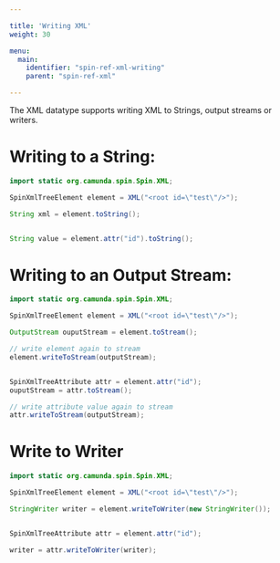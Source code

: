 ```yaml
---

title: 'Writing XML'
weight: 30

menu:
  main:
    identifier: "spin-ref-xml-writing"
    parent: "spin-ref-xml"

---
```


The XML datatype supports writing XML to Strings, output streams or writers.


# Writing to a String:

```java
import static org.camunda.spin.Spin.XML;

SpinXmlTreeElement element = XML("<root id=\"test\"/>");

String xml = element.toString();


String value = element.attr("id").toString();
```

# Writing to an Output Stream:

```java
import static org.camunda.spin.Spin.XML;

SpinXmlTreeElement element = XML("<root id=\"test\"/>");

OutputStream ouputStream = element.toStream();

// write element again to stream
element.writeToStream(outputStream);


SpinXmlTreeAttribute attr = element.attr("id");
ouputStream = attr.toStream();

// write attribute value again to stream
attr.writeToStream(outputStream);
```

# Write to Writer

```java
import static org.camunda.spin.Spin.XML;

SpinXmlTreeElement element = XML("<root id=\"test\"/>");

StringWriter writer = element.writeToWriter(new StringWriter());


SpinXmlTreeAttribute attr = element.attr("id");

writer = attr.writeToWriter(writer);
```
